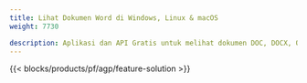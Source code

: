 ```yaml
---
title: Lihat Dokumen Word di Windows, Linux & macOS 
weight: 7730

description: Aplikasi dan API Gratis untuk melihat dokumen DOC, DOCX, ODT sebagai halaman
---
```


{{< blocks/products/pf/agp/feature-solution >}} 

